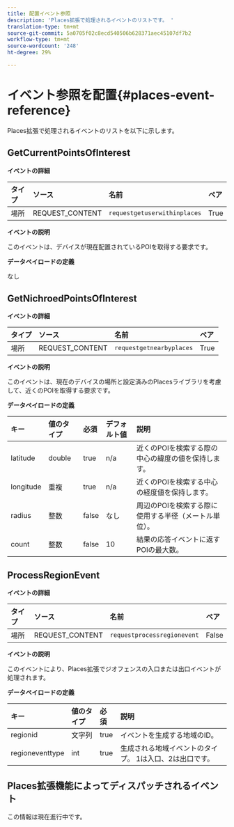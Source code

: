 ```yaml
---
title: 配置イベント参照
description: 'Places拡張で処理されるイベントのリストです。 '
translation-type: tm+mt
source-git-commit: 5a0705f02c8ecd540506b628371aec45107df7b2
workflow-type: tm+mt
source-wordcount: '248'
ht-degree: 29%

---
```



# イベント参照を配置{#places-event-reference}

Places拡張で処理されるイベントのリストを以下に示します。

## GetCurrentPointsOfInterest

**イベントの詳細**

| タイプ | ソース | 名前 | ペア |
| :--- | :--- | :--- | :--- |
| 場所 | REQUEST_CONTENT | `requestgetuserwithinplaces` | True |

**イベントの説明**

このイベントは、デバイスが現在配置されているPOIを取得する要求です。

**データペイロードの定義**

なし

## GetNichroedPointsOfInterest

**イベントの詳細**

| タイプ | ソース | 名前 | ペア |
| :--- | :--- | :--- | :--- |
| 場所 | REQUEST_CONTENT | `requestgetnearbyplaces` | True |

**イベントの説明**

このイベントは、現在のデバイスの場所と設定済みのPlacesライブラリを考慮して、近くのPOIを取得する要求です。

**データペイロードの定義**

| キー | 値のタイプ | 必須 | デフォルト値 | 説明 |
| :--- | :--- | :--- | :--- | :--- |
| latitude | double | true | n/a | 近くのPOIを検索する際の中心の緯度の値を保持します。 |
| longitude | 重複 | true | n/a | 近くのPOIを検索する中心の経度値を保持します。 |
| radius | 整数 | false | なし | 周辺のPOIを検索する際に使用する半径（メートル単位）。 |
| count | 整数 | false | 10 | 結果の応答イベントに返すPOIの最大数。 |

## ProcessRegionEvent

**イベントの詳細**

| タイプ | ソース | 名前 | ペア |
| :--- | :--- | :--- | :--- |
| 場所 | REQUEST_CONTENT | `requestprocessregionevent` | False |

**イベントの説明**

このイベントにより、Places拡張でジオフェンスの入口または出口イベントが処理されます。

**データペイロードの定義**

| キー | 値のタイプ | 必須 | 説明 |
| :--- | :--- | :--- | :--- |
| regionid | 文字列 | true | イベントを生成する地域のID。 |
| regioneventtype | int | true | 生成される地域イベントのタイプ。 1は入口、2は出口です。 |

## Places拡張機能によってディスパッチされるイベント

この情報は現在進行中です。

